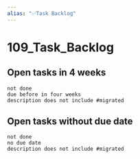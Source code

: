 ```yaml
---
alias: "✅Task Backlog"
---
```


# 109_Task_Backlog

## Open tasks in 4 weeks
~~~tasks
not done
due before in four weeks
description does not include #migrated 
~~~
## Open tasks without due date
~~~tasks
not done
no due date 
description does not include #migrated 
~~~

